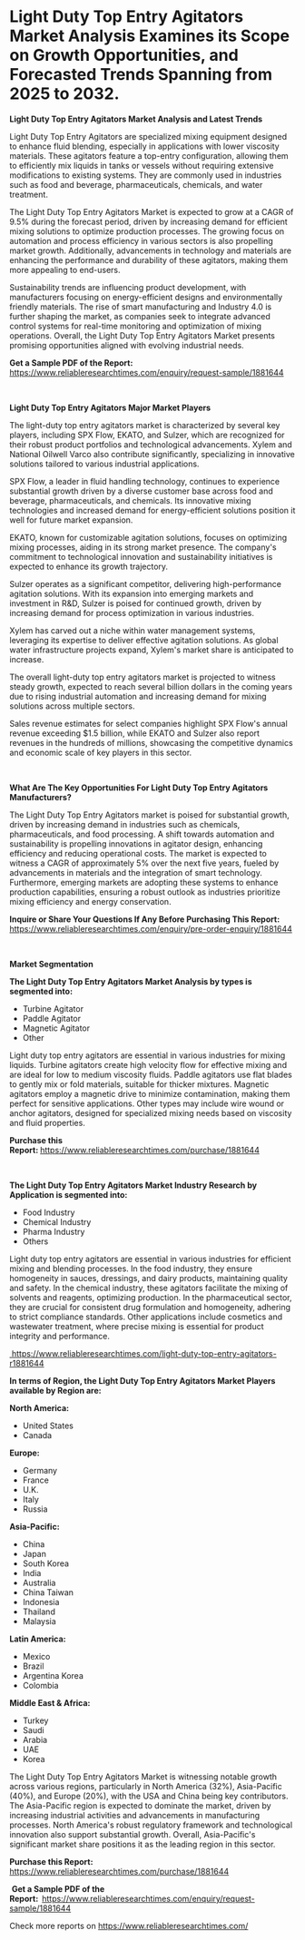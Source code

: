 <p><h1>Light Duty Top Entry Agitators Market Analysis Examines its Scope on Growth Opportunities, and Forecasted Trends Spanning from 2025 to 2032.</h1></p><p><strong>Light Duty Top Entry Agitators Market Analysis and Latest Trends</strong></p>
<p><p>Light Duty Top Entry Agitators are specialized mixing equipment designed to enhance fluid blending, especially in applications with lower viscosity materials. These agitators feature a top-entry configuration, allowing them to efficiently mix liquids in tanks or vessels without requiring extensive modifications to existing systems. They are commonly used in industries such as food and beverage, pharmaceuticals, chemicals, and water treatment.</p><p>The Light Duty Top Entry Agitators Market is expected to grow at a CAGR of 9.5% during the forecast period, driven by increasing demand for efficient mixing solutions to optimize production processes. The growing focus on automation and process efficiency in various sectors is also propelling market growth. Additionally, advancements in technology and materials are enhancing the performance and durability of these agitators, making them more appealing to end-users.</p><p>Sustainability trends are influencing product development, with manufacturers focusing on energy-efficient designs and environmentally friendly materials. The rise of smart manufacturing and Industry 4.0 is further shaping the market, as companies seek to integrate advanced control systems for real-time monitoring and optimization of mixing operations. Overall, the Light Duty Top Entry Agitators Market presents promising opportunities aligned with evolving industrial needs.</p></p>
<p><strong>Get a Sample PDF of the Report:&nbsp;</strong> <a href="https://www.reliableresearchtimes.com/enquiry/request-sample/1881644?utm_campaign=2275&utm_medium=2&utm_source=Github&utm_content=ia&utm_term=01032025&utm_id=light-duty-top-entry-agitators">https://www.reliableresearchtimes.com/enquiry/request-sample/1881644</a></p>
<p>&nbsp;</p>
<p><strong>Light Duty Top Entry Agitators Major Market Players</strong></p>
<p><p>The light-duty top entry agitators market is characterized by several key players, including SPX Flow, EKATO, and Sulzer, which are recognized for their robust product portfolios and technological advancements. Xylem and National Oilwell Varco also contribute significantly, specializing in innovative solutions tailored to various industrial applications.</p><p>SPX Flow, a leader in fluid handling technology, continues to experience substantial growth driven by a diverse customer base across food and beverage, pharmaceuticals, and chemicals. Its innovative mixing technologies and increased demand for energy-efficient solutions position it well for future market expansion.</p><p>EKATO, known for customizable agitation solutions, focuses on optimizing mixing processes, aiding in its strong market presence. The company's commitment to technological innovation and sustainability initiatives is expected to enhance its growth trajectory.</p><p>Sulzer operates as a significant competitor, delivering high-performance agitation solutions. With its expansion into emerging markets and investment in R&D, Sulzer is poised for continued growth, driven by increasing demand for process optimization in various industries.</p><p>Xylem has carved out a niche within water management systems, leveraging its expertise to deliver effective agitation solutions. As global water infrastructure projects expand, Xylem's market share is anticipated to increase.</p><p>The overall light-duty top entry agitators market is projected to witness steady growth, expected to reach several billion dollars in the coming years due to rising industrial automation and increasing demand for mixing solutions across multiple sectors.</p><p>Sales revenue estimates for select companies highlight SPX Flow's annual revenue exceeding $1.5 billion, while EKATO and Sulzer also report revenues in the hundreds of millions, showcasing the competitive dynamics and economic scale of key players in this sector.</p></p>
<p>&nbsp;</p>
<p><strong>What Are The Key Opportunities For Light Duty Top Entry Agitators Manufacturers?</strong></p>
<p><p>The Light Duty Top Entry Agitators market is poised for substantial growth, driven by increasing demand in industries such as chemicals, pharmaceuticals, and food processing. A shift towards automation and sustainability is propelling innovations in agitator design, enhancing efficiency and reducing operational costs. The market is expected to witness a CAGR of approximately 5% over the next five years, fueled by advancements in materials and the integration of smart technology. Furthermore, emerging markets are adopting these systems to enhance production capabilities, ensuring a robust outlook as industries prioritize mixing efficiency and energy conservation.</p></p>
<p><strong>Inquire or Share Your Questions If Any Before Purchasing This Report:</strong> <a href="https://www.reliableresearchtimes.com/enquiry/pre-order-enquiry/1881644?utm_campaign=2275&utm_medium=2&utm_source=Github&utm_content=ia&utm_term=01032025&utm_id=light-duty-top-entry-agitators">https://www.reliableresearchtimes.com/enquiry/pre-order-enquiry/1881644</a></p>
<p>&nbsp;</p>
<p><strong>Market Segmentation</strong></p>
<p><strong>The Light Duty Top Entry Agitators Market Analysis by types is segmented into:</strong></p>
<p><ul><li>Turbine Agitator</li><li>Paddle Agitator</li><li>Magnetic Agitator</li><li>Other</li></ul></p>
<p><p>Light duty top entry agitators are essential in various industries for mixing liquids. Turbine agitators create high velocity flow for effective mixing and are ideal for low to medium viscosity fluids. Paddle agitators use flat blades to gently mix or fold materials, suitable for thicker mixtures. Magnetic agitators employ a magnetic drive to minimize contamination, making them perfect for sensitive applications. Other types may include wire wound or anchor agitators, designed for specialized mixing needs based on viscosity and fluid properties.</p></p>
<p><strong>Purchase this Report:&nbsp;</strong><a href="https://www.reliableresearchtimes.com/purchase/1881644?utm_campaign=2275&utm_medium=2&utm_source=Github&utm_content=ia&utm_term=01032025&utm_id=light-duty-top-entry-agitators">https://www.reliableresearchtimes.com/purchase/1881644</a></p>
<p>&nbsp;</p>
<p><strong>The Light Duty Top Entry Agitators Market Industry Research by Application is segmented into:</strong></p>
<p><ul><li>Food Industry</li><li>Chemical Industry</li><li>Pharma Industry</li><li>Others</li></ul></p>
<p><p>Light duty top entry agitators are essential in various industries for efficient mixing and blending processes. In the food industry, they ensure homogeneity in sauces, dressings, and dairy products, maintaining quality and safety. In the chemical industry, these agitators facilitate the mixing of solvents and reagents, optimizing production. In the pharmaceutical sector, they are crucial for consistent drug formulation and homogeneity, adhering to strict compliance standards. Other applications include cosmetics and wastewater treatment, where precise mixing is essential for product integrity and performance.</p></p>
<p><a href="https://www.reliableresearchtimes.com/light-duty-top-entry-agitators-r1881644?utm_campaign=2275&utm_medium=2&utm_source=Github&utm_content=ia&utm_term=01032025&utm_id=light-duty-top-entry-agitators">&nbsp;https://www.reliableresearchtimes.com/light-duty-top-entry-agitators-r1881644</a></p>
<p><strong>In terms of Region, the Light Duty Top Entry Agitators Market Players available by Region are:</strong></p>
<p>
    <p> <strong> North America: </strong>
        <ul>
            <li>United States</li>
            <li>Canada</li>
        </ul>
        </p> 
    <p> <strong> Europe: </strong>
        <ul>
            <li>Germany</li>
            <li>France</li>
            <li>U.K.</li>
            <li>Italy</li>
            <li>Russia</li>
        </ul>
        </p> 
    <p> <strong> Asia-Pacific: </strong>
        <ul>
            <li>China</li>
            <li>Japan</li>
            <li>South Korea</li>
            <li>India</li>
            <li>Australia</li>
            <li>China Taiwan</li>
            <li>Indonesia</li>
            <li>Thailand</li>
            <li>Malaysia</li>
        </ul>
        </p> 
    <p> <strong> Latin America: </strong>
        <ul>
            <li>Mexico</li>
            <li>Brazil</li>
            <li>Argentina Korea</li>
            <li>Colombia</li>
        </ul>
        </p> 
    <p> <strong> Middle East & Africa: </strong>
        <ul>
            <li>Turkey</li>
            <li>Saudi</li>
            <li>Arabia</li>
            <li>UAE</li>
            <li>Korea</li>
        </ul>
    </p>
    </p>
<p><p>The Light Duty Top Entry Agitators Market is witnessing notable growth across various regions, particularly in North America (32%), Asia-Pacific (40%), and Europe (20%), with the USA and China being key contributors. The Asia-Pacific region is expected to dominate the market, driven by increasing industrial activities and advancements in manufacturing processes. North America's robust regulatory framework and technological innovation also support substantial growth. Overall, Asia-Pacific's significant market share positions it as the leading region in this sector.</p></p>
<p><strong>Purchase this Report: </strong><a href="https://www.reliableresearchtimes.com/purchase/1881644?utm_campaign=2275&utm_medium=2&utm_source=Github&utm_content=ia&utm_term=01032025&utm_id=light-duty-top-entry-agitators">https://www.reliableresearchtimes.com/purchase/1881644</a></p>
<p>&nbsp;<strong>Get a Sample PDF of the Report:&nbsp;&nbsp;</strong><a href="https://www.reliableresearchtimes.com/enquiry/request-sample/1881644?utm_campaign=2275&utm_medium=2&utm_source=Github&utm_content=ia&utm_term=01032025&utm_id=light-duty-top-entry-agitators">https://www.reliableresearchtimes.com/enquiry/request-sample/1881644</a></p>
<p><strong></strong></p>
<p>Check more reports on <a href="https://www.reliableresearchtimes.com/?utm_campaign=2275&utm_medium=2&utm_source=Github&utm_content=ia&utm_term=01032025&utm_id=light-duty-top-entry-agitators">https://www.reliableresearchtimes.com/</a></p>
